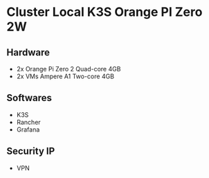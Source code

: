 # Cluster Local K3S Orange PI Zero 2W

## Hardware

- 2x Orange Pi Zero 2 Quad-core 4GB
- 2x VMs Ampere A1 Two-core 4GB

## Softwares

- K3S
- Rancher
- Grafana

## Security IP

- VPN